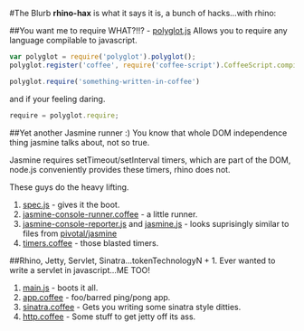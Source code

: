 #The Blurb
**rhino-hax** is what it says it is, a bunch of hacks...with rhino:

##You want me to require WHAT?!!? - [polyglot.js](rhino-hax/blob/master/modules/polyglot.js)
Allows you to require any language compilable to javascript.

```javascript
var polyglot = require('polyglot').polyglot();
polyglot.register('coffee', require('coffee-script').CoffeeScript.compile);

polyglot.require('something-written-in-coffee')
```

and if your feeling daring.

```javascript
require = polyglot.require;
```

##Yet another Jasmine runner :)
You know that whole DOM independence thing jasmine talks about, not so true.

Jasmine requires setTimeout/setInterval timers, which are part of the DOM, node.js
conveniently provides these timers, rhino does not.

These guys do the heavy lifting.

1. [spec.js](rhino-hax/blob/master/spec.js) - gives it the boot.
2. [jasmine-console-runner.coffee](rhino-hax/blob/master/modules/jasmine-console-runner.coffee) - a little runner.
3. [jasmine-console-reporter.js](rhino-hax/blob/master/modules/jasmine-console-reporter.js) and [jasmine.js](blob/master/modules/jasmine.js) - looks suprisingly similar to files from [pivotal/jasmine](https://github.com/pivotal/jasmine)
4. [timers.coffee](rhino-hax/blob/master/modules/timers.coffee) - those blasted timers.

##Rhino, Jetty, Servlet, Sinatra...tokenTechnologyN + 1.
Ever wanted to write a servlet in javascript...ME TOO!

1. [main.js](rhino-hax/blob/master/main.js) - boots it all.
2. [app.coffee](rhino-hax/blob/master/app.coffee) - foo/barred ping/pong app.
3. [sinatra.coffee](rhino-hax/blob/master/modules/sinatra.coffee) - Gets you writing some sinatra style ditties.
4. [http.coffee](rhino-hax/blob/master/modules/http.coffee) - Some stuff to get jetty off its ass.

